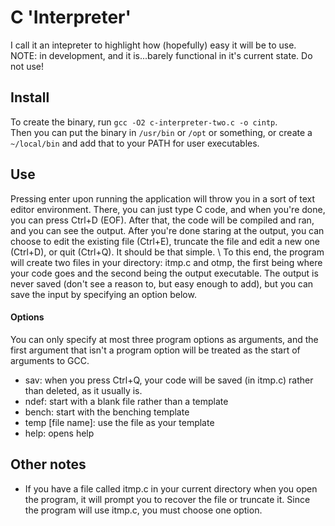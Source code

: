 # C 'Interpreter'
I call it an intepreter to highlight how (hopefully) easy it will be to use. \
NOTE: in development, and it is...barely functional in it's current state. Do not use!

## Install
To create the binary, run `gcc -O2 c-interpreter-two.c -o cintp`. \
Then you can put the binary in `/usr/bin` or `/opt` or something, or create a `~/local/bin` and add that to your PATH for user executables.

## Use
Pressing enter upon running the application will throw you in a sort of text editor environment. There, you can just type C code, and when you're done, you can press Ctrl+D (EOF). After that, the code will be compiled and ran, and you can see the output. After you're done staring at the output, you can choose to edit the existing file (Ctrl+E), truncate the file and edit a new one (Ctrl+D), or quit (Ctrl+Q). It should be that simple. \\
To this end, the program will create two files in your directory: itmp.c and otmp, the first being where your code goes and the second being the output executable. The output is never saved (don't see a reason to, but easy enough to add), but you can save the input by specifying an option below.

#### Options 
You can only specify at most three program options as arguments, and the first argument that isn't a program option will be treated as the start of arguments to GCC.
- sav: when you press Ctrl+Q, your code will be saved (in itmp.c) rather than deleted, as it usually is.
- ndef: start with a blank file rather than a template
- bench: start with the benching template
- temp \[file name\]: use the file as your template
- help: opens help

## Other notes
- If you have a file called itmp.c in your current directory when you open the program, it will prompt you to recover the file or truncate it. Since the program will use itmp.c, you must choose one option.
